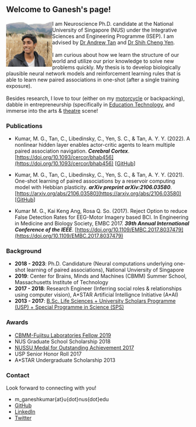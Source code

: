 ## Welcome to Ganesh's page!

<img align="left" src="ganesh_informal_square.jpg" width="25%" id="hp"/> 

<body>
I am Neuroscience Ph.D. candidate at the National University of Singapore (NUS) under the Integrative Sciences and Engineering Programme (ISEP).
I am advised by <a href="https://nus.edu.sg/lsi/principal-investigators-3/dr-andrew-tan-yong-yi/">Dr Andrew Tan</a> and 
<a href="https://cde.nus.edu.sg/idp/staff/yen-shih-cheng/">Dr Shih Cheng Yen</a>. 
<br>
<br>
I am curious about how we learn the structure of our world and utilize our prior knowledge to solve new problems quickly. 
My thesis is to develop biologically plausible neural network models and reinforcement learning rules that is able to 
learn new paired associations in one-shot (after a single training exposure). 
<br>
<br>
Besides research, I love to tour (either on my 
<a href="https://news.nus.edu.sg/record-breaking-trip-to-gain-experience/">motorcycle</a> or backpacking), 
dabble in entrepreneurship (specifically in <a href="https://nugen.ai">Education Technology</a>, 
and immerse into the arts & 
<a href="https://news.nus.edu.sg/news-reports/sangae-muzhangu-won-gold-saadhana-project-won-platinum">theatre</a> scene!
</body>


### Publications

- Kumar, M. G., Tan, C., Libedinsky, C., Yen, S. C., & Tan, A. Y. Y. (2022). A nonlinear hidden layer enables actor-critic agents to learn multiple paired association navigation. ***Cerebral Cortex***. [https://doi.org/10.1093/cercor/bhab456](https://doi.org/10.1093/cercor/bhab456) [[GitHub](https://github.com/mgkumar138/TDHL_6PA)]

- Kumar, M. G., Tan, C., Libedinsky, C., Yen, S. C., & Tan, A. Y. Y. (2021). One-shot learning of paired associations by a reservoir computing model with Hebbian plasticity. ***arXiv preprint arXiv:2106.03580***. [https://arxiv.org/abs/2106.03580](https://arxiv.org/abs/2106.03580) [[GitHub](https://github.com/mgkumar138/Oneshot_Reservoir)]

- Kumar M. G., Kai Keng Ang, Rosa Q. So. (2017). Reject Option to reduce False Detection Rates for EEG-Motor Imagery based BCI. In Engineering in Medicine and Biology Society, EMBC 2017. ***39th Annual International Conference of the IEEE***. [https://doi.org/10.1109/EMBC.2017.8037479](https://doi.org/10.1109/EMBC.2017.8037479)


### Background

- **2018 - 2023**: Ph.D. Candidature (Neural computations underlying one-shot learning of paired associations), National Unviersity of Singapore
- **2019**: Center for Brains, Minds and Machines (CBMM) Summer School, Massachusetts Institute of Technology
- **2017 - 2018**: Research Engineer (Inferring social roles & relationships using computer vision), A\*STAR Artificial Intellignce Initiative (A\*AI)
- **2013 - 2017**: [B.Sc. Life Sciences + University Scholars Programme (USP) + Special Programme in Science (SPS)](https://www.facebook.com/nus.singapore/videos/10155508729748540/)

### Awards

- [CBMM-Fujitsu Laboratories Fellow 2019](https://cbmm.mit.edu/summer-school/fellows)
- NUS Graduate School Scholarship 2018
- [NUSSU Medal for Outstanding Achievement 2017](https://www.usp.nus.edu.sg/curriculum/awards-and-recognition/award-winners-of-class-2017/)
- USP Senior Honor Roll 2017
- A\*STAR Undergraduate Scholarship 2013

### Contact

Look forward to connecting with you!
+ m_ganeshkumar{at}u{dot}nus{dot}edu
+ [GitHub](www.github.com/mgkumar138)
+ [LinkedIn](www.linkedin.com/in/m-ganesh-kumar)
+ [Twitter](https://twitter.com/Ganeshk92)
